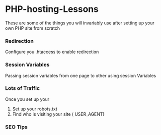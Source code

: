 # PHP-hosting-Lessons

These are some of the things you will invariably use after setting up your own PHP site from scratch 

### Redirection 
Configure you .htaccess to enable redirection 


### Session Variables 
Passing session variables from one page to other using session Variables

### Lots of Traffic 
Once you set up your 
1. Set up your robots.txt
2. Find who is visiting your site ( USER_AGENT)

### SEO Tips
